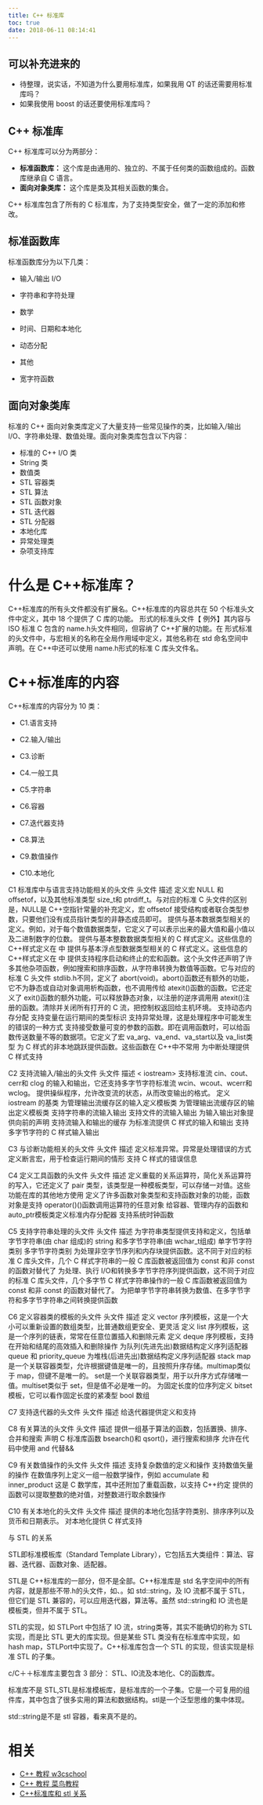 ```yaml
---
title: C++ 标准库
toc: true
date: 2018-06-11 08:14:41
---
```




## 可以补充进来的

- 待整理，说实话，不知道为什么要用标准库，如果我用 QT 的话还需要用标准库吗？
- 如果我使用 boost 的话还要使用标准库吗？



## C++ 标准库


C++ 标准库可以分为两部分：

- **标准函数库：** 这个库是由通用的、独立的、不属于任何类的函数组成的。函数库继承自 C 语言。
- **面向对象类库：** 这个库是类及其相关函数的集合。


C++ 标准库包含了所有的 C 标准库，为了支持类型安全，做了一定的添加和修改。


## 标准函数库


标准函数库分为以下几类：




  * 输入/输出 I/O


  * 字符串和字符处理


  * 数学


  * 时间、日期和本地化


  * 动态分配


  * 其他


  * 宽字符函数




## 面向对象类库


标准的 C++ 面向对象类库定义了大量支持一些常见操作的类，比如输入/输出 I/O、字符串处理、数值处理。面向对象类库包含以下内容：

* 标准的 C++ I/O 类
* String 类
* 数值类
* STL 容器类
* STL 算法
* STL 函数对象
* STL 迭代器
* STL 分配器
* 本地化库
* 异常处理类
* 杂项支持库




# 什么是 C++标准库？


C++标准库的所有头文件都没有扩展名。C++标准库的内容总共在 50 个标准头文件中定义，其中 18 个提供了 C 库的功能。 <cname>形式的标准头文件【 <complex>例外】其内容与 ISO 标准 C 包含的 name.h头文件相同，但容纳了 C++扩展的功能。在 <cname>形式标准的头文件中，与宏相关的名称在全局作用域中定义，其他名称在 std 命名空间中声明。在 C++中还可以使用 name.h形式的标准 C 库头文件名。


# C++标准库的内容


C++标准库的内容分为 10 类：




  * C1.语言支持


  * C2.输入/输出


  * C3.诊断


  * C4.一般工具


  * C5.字符串


  * C6.容器


  * C7.迭代器支持


  * C8.算法


  * C9.数值操作


  * C10.本地化


C1 标准库中与语言支持功能相关的头文件 头文件 描述
<cstddef> 定义宏 NULL 和 offsetof，以及其他标准类型 size_t和 ptrdiff_t。与对应的标准 C 头文件的区别是，NULL是 C++空指针常量的补充定义，宏 offsetof 接受结构或者联合类型参数，只要他们没有成员指针类型的非静态成员即可。
<limits> 提供与基本数据类型相关的定义。例如，对于每个数值数据类型，它定义了可以表示出来的最大值和最小值以及二进制数字的位数。
<climits> 提供与基本整数数据类型相关的 C 样式定义。这些信息的 C++样式定义在 <limits>中
<cfloat> 提供与基本浮点型数据类型相关的 C 样式定义。这些信息的 C++样式定义在 <limits>中
<cstdlib> 提供支持程序启动和终止的宏和函数。这个头文件还声明了许多其他杂项函数，例如搜索和排序函数，从字符串转换为数值等函数。它与对应的标准 C 头文件 stdlib.h不同，定义了 abort(void)。abort()函数还有额外的功能，它不为静态或自动对象调用析构函数，也不调用传给 atexit()函数的函数。它还定义了 exit()函数的额外功能，可以释放静态对象，以注册的逆序调用用 atexit()注册的函数。清除并关闭所有打开的 C 流，把控制权返回给主机环境。
<new> 支持动态内存分配
<typeinfo> 支持变量在运行期间的类型标识
<exception> 支持异常处理，这是处理程序中可能发生的错误的一种方式
<cstdarg> 支持接受数量可变的参数的函数。即在调用函数时，可以给函数传送数量不等的数据项。它定义了宏 va_arg、va_end、va_start以及 va_list类型
<csetjmp> 为 C 样式的非本地跳跃提供函数。这些函数在 C++中不常用
<csignal> 为中断处理提供 C 样式支持

C2 支持流输入/输出的头文件 头文件 描述
< iostream> 支持标准流 cin、cout、cerr和 clog 的输入和输出，它还支持多字节字符标准流 wcin、wcout、wcerr和 wclog。
<iomanip> 提供操纵程序，允许改变流的状态，从而改变输出的格式。
<ios> 定义 iostream 的基类
<istream> 为管理输出流缓存区的输入定义模板类
<ostream> 为管理输出流缓存区的输出定义模板类
<sstream> 支持字符串的流输入输出
<fstream> 支持文件的流输入输出
<iosfwd> 为输入输出对象提供向前的声明
<streambuf> 支持流输入和输出的缓存
<cstdio> 为标准流提供 C 样式的输入和输出
<cwchar> 支持多字节字符的 C 样式输入输出

C3 与诊断功能相关的头文件 头文件 描述
<stdexcept> 定义标准异常。异常是处理错误的方式
<cassert> 定义断言宏，用于检查运行期间的情形
<cerrno> 支持 C 样式的错误信息

C4 定义工具函数的头文件 头文件 描述
<utility> 定义重载的关系运算符，简化关系运算符的写入，它还定义了 pair 类型，该类型是一种模板类型，可以存储一对值。这些功能在库的其他地方使用
<functional> 定义了许多函数对象类型和支持函数对象的功能，函数对象是支持 operator()()函数调用运算符的任意对象
<memory> 给容器、管理内存的函数和 auto_ptr模板类定义标准内存分配器
<ctime> 支持系统时钟函数

C5 支持字符串处理的头文件 头文件 描述
<string> 为字符串类型提供支持和定义，包括单字节字符串(由 char 组成)的 string 和多字节字符串(由 wchar_t组成)
<cctype> 单字节字符类别
<cwctype> 多字节字符类别
<cstring> 为处理非空字节序列和内存块提供函数。这不同于对应的标准 C 库头文件，几个 C 样式字符串的一般 C 库函数被返回值为 const 和非 const 的函数对替代了
<cwchar> 为处理、执行 I/O和转换多字节字符序列提供函数，这不同于对应的标准 C 库头文件，几个多字节 C 样式字符串操作的一般 C 库函数被返回值为 const 和非 const 的函数对替代了。
<cstdlib> 为把单字节字符串转换为数值、在多字节字符和多字节字符串之间转换提供函数

C6 定义容器类的模板的头文件 头文件 描述
<vector> 定义 vector 序列模板，这是一个大小可以重新设置的数组类型，比普通数组更安全、更灵活
<list> 定义 list 序列模板，这是一个序列的链表，常常在任意位置插入和删除元素
<deque> 定义 deque 序列模板，支持在开始和结尾的高效插入和删除操作
<queue> 为队列(先进先出)数据结构定义序列适配器 queue 和 priority_queue
<stack> 为堆栈(后进先出)数据结构定义序列适配器 stack
<map> map是一个关联容器类型，允许根据键值是唯一的，且按照升序存储。multimap类似于 map，但键不是唯一的。
<set> set是一个关联容器类型，用于以升序方式存储唯一值。multiset类似于 set，但是值不必是唯一的。
<bitset> 为固定长度的位序列定义 bitset 模板，它可以看作固定长度的紧凑型 bool 数组

C7 支持迭代器的头文件 头文件 描述
<iterator> 给迭代器提供定义和支持

C8 有关算法的头文件 头文件 描述
<algorithm> 提供一组基于算法的函数，包括置换、排序、合并和搜索
<cstdlib> 声明 C 标准库函数 bsearch()和 qsort()，进行搜索和排序
<ciso646> 允许在代码中使用 and 代替&&

C9 有关数值操作的头文件 头文件 描述
<complex> 支持复杂数值的定义和操作
<valarray> 支持数值矢量的操作
<numeric> 在数值序列上定义一组一般数学操作，例如 accumulate 和 inner_product
<cmath> 这是 C 数学库，其中还附加了重载函数，以支持 C++约定
<cstdlib> 提供的函数可以提取整数的绝对值，对整数进行取余数操作

C10 有关本地化的头文件 头文件 描述
<locale> 提供的本地化包括字符类别、排序序列以及货币和日期表示。
<clocale> 对本地化提供 C 样式支持

与 STL 的关系

STL即标准模板库（Standard Template Library），它包括五大类组件：算法、容器、迭代器、函数对象、适配器。

STL是 C++标准库的一部分，但不是全部。C++标准库是 std 名字空间中的所有内容，就是那些不带.h的头文件，如<cstdio>、<iostream>。如 std::string，及 IO 流都不属于 STL，但它们是 STL 兼容的，可以应用迭代器，算法等。虽然 std::string和 IO 流也是模板类，但并不属于 STL。

STL的实现，如 STLPort 中包括了 IO 流，string类等，其实不能确切的称为 STL 实现，而是比 STL 更大的库实现。但是某些 STL 类没有在标准库中实现，如 hash map，STLPort中实现了。C++标准库包含一个 STL 的实现，但该实现是标准 STL 的子集。

c/C＋＋标准库主要包含 3 部分： STL、IO流及本地化、C的函数库。

标准库不是 STL,STL是标准模板库，是标准库的一个子集。它是一个可复用的组件库，其中包含了很多实用的算法和数据结构。stl是一个泛型思维的集中体现。



std::string是不是 stl 容器，看来真不是的。

# 相关

- [C++ 教程 w3cschool](https://www.w3cschool.cn/cpp/)
- [C++ 教程 菜鸟教程](http://www.runoob.com/cplusplus/cpp-tutorial.html)
- [C++标准库和 stl 关系](http://www.cnblogs.com/zzyoucan/p/3571429.html)

